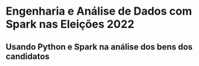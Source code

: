 # Engenharia e Análise de Dados com Spark nas Eleições 2022
## Usando Python e Spark na análise dos bens dos candidatos
